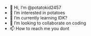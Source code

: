 - 👋 Hi, I’m @potatokid2457
- 👀 I’m interested in potatoes
- 🌱 I’m currently learning IDK?
- 💞️ I’m looking to collaborate on coding
- 📫 How to reach me you dont

<!---
potatokid2457/potatokid2457 is a ✨ special ✨ repository because its `README.md` (this file) appears on your GitHub profile.
You can click the Preview link to take a look at your changes.
--->
